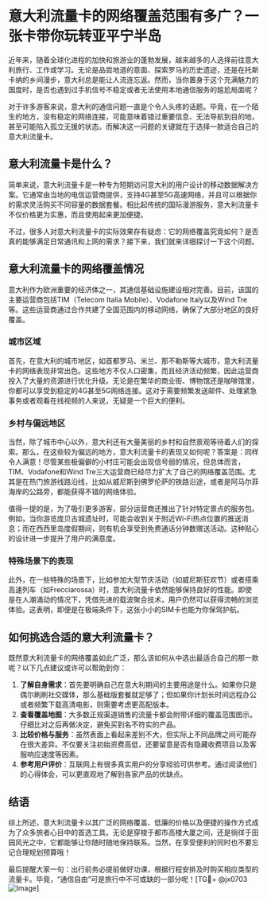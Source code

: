 # 意大利流量卡的网络覆盖范围有多广？一张卡带你玩转亚平宁半岛

近年来，随着全球化进程的加快和旅游业的蓬勃发展，越来越多的人选择前往意大利旅行、工作或学习。无论是品尝地道的意面、探索罗马的历史遗迹，还是在托斯卡纳的乡间漫步，意大利总是能让人流连忘返。然而，当你置身于这个充满魅力的国度时，是否也遇到过手机信号不稳定或者无法使用本地通信服务的尴尬局面呢？

对于许多游客来说，意大利的通信问题一直是个令人头疼的话题。毕竟，在一个陌生的地方，没有稳定的网络连接，可能意味着错过重要信息、无法导航到目的地，甚至可能陷入孤立无援的状态。而解决这一问题的关键就在于选择一款适合自己的意大利流量卡。

## 意大利流量卡是什么？

简单来说，意大利流量卡是一种专为短期访问意大利的用户设计的移动数据解决方案。它通常由当地的电信运营商提供，支持4G甚至5G高速网络，并且可以根据你的需求灵活购买不同容量的数据套餐。相比起传统的国际漫游服务，意大利流量卡不仅价格更为实惠，而且使用起来更加便捷。

不过，很多人对意大利流量卡的实际效果存有疑虑：它的网络覆盖究竟如何？是否真的能够满足日常通讯和上网的需求？接下来，我们就来详细探讨一下这个问题。

## 意大利流量卡的网络覆盖情况

意大利作为欧洲重要的经济体之一，其通信基础设施建设相对完善。目前，该国的主要运营商包括TIM（Telecom Italia Mobile）、Vodafone Italy以及Wind Tre等。这些运营商通过合作共建了全国范围内的移动网络，确保了大部分地区的良好覆盖。

### 城市区域

首先，在意大利的城市地区，如首都罗马、米兰、那不勒斯等大城市，意大利流量卡的网络表现非常出色。这些地方不仅人口密集，而且经济活动频繁，因此运营商投入了大量的资源进行优化升级。无论是在繁华的商业街、博物馆还是咖啡馆里，你都可以享受到稳定的4G甚至5G网络连接。这对于需要频繁发送邮件、处理紧急事务或者观看在线视频的人来说，无疑是一个巨大的便利。

### 乡村与偏远地区

当然，除了城市中心以外，意大利还有大量美丽的乡村和自然景观等待着人们的探索。那么，在这些较为偏远的地方，意大利流量卡的表现又如何呢？答案是：同样令人满意！尽管某些极偏僻的小村庄可能会出现信号弱的情况，但总体而言，TIM、Vodafone和Wind Tre三大运营商已经尽力扩大了自己的网络覆盖范围。尤其是在热门旅游线路沿线，比如从威尼斯到佛罗伦萨的铁路沿途，或者是阿马尔菲海岸的公路旁，都能获得不错的网络体验。

值得一提的是，为了吸引更多游客，部分运营商还推出了针对特定景点的服务包。例如，当你游览庞贝古城遗址时，可能会收到关于附近Wi-Fi热点位置的推送消息；而在西西里岛度假期间，则有机会享受到免费通话分钟数赠送活动。这种贴心的设计进一步提升了用户的满意度。

### 特殊场景下的表现

此外，在一些特殊的场景下，比如参加大型节庆活动（如威尼斯狂欢节）或者搭乘高速列车（如Frecciarossa）时，意大利流量卡依然能够保持良好的性能。即使是在人潮涌动的情况下，凭借先进的载波聚合技术，用户仍然可以获得流畅的浏览体验。这表明，即便是在极端条件下，这张小小的SIM卡也能为你保驾护航。

## 如何挑选合适的意大利流量卡？

既然意大利流量卡的网络覆盖如此广泛，那么该如何从中选出最适合自己的那一款呢？以下几点建议或许可以帮助到你：

1. **了解自身需求**：首先要明确自己在意大利期间的主要用途是什么。如果你只是偶尔刷刷社交媒体，那么基础版套餐就足够了；但如果你计划长时间远程办公或者频繁下载高清电影，则需要考虑更高配版本。
2. **查看覆盖地图**：大多数正规渠道销售的流量卡都会附带详细的覆盖范围图示。仔细比对之后再做决定，避免买到名不符实的产品。
3. **比较价格与服务**：虽然表面上看起来差别不大，但实际上不同品牌之间可能存在很大差异。不仅要关注初始资费高低，还要留意是否有隐藏收费项目以及客服响应速度等因素。
4. **参考用户评价**：互联网上有很多真实用户的分享经验可供参考。通过阅读他们的心得体会，可以更直观地了解到各家产品的优缺点。

## 结语

综上所述，意大利流量卡以其广泛的网络覆盖、低廉的价格以及便捷的操作方式成为了众多旅者心目中的首选工具。无论是穿梭于都市高楼大厦之间，还是徜徉于田园风光之中，它都能够让你随时随地保持联系。当然，在享受便利的同时也不要忘记合理规划预算哦！

最后提醒大家一句：出行前务必提前做好功课，根据行程安排及时购买相应类型的流量卡。毕竟，“通信自由”可是旅行中不可或缺的一部分呢！[TG💪+ @jx0703 ![Image](https://github.com/user-attachments/assets/dbca1d08-cadb-493c-b0ec-ad6f7a83f270)]